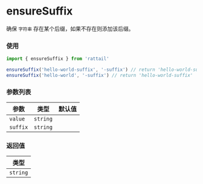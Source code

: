 # ensureSuffix

确保 `字符串` 存在某个后缀，如果不存在则添加该后缀。

### 使用

```ts
import { ensureSuffix } from 'rattail'

ensureSuffix('hello-world-suffix', '-suffix') // return 'hello-world-suffix'
ensureSuffix('hello-world', '-suffix') // return 'hello-world-suffix'
```

### 参数列表

| 参数     |   类型   | 默认值 |
| -------- | :------: | -----: |
| `value`  | `string` |        |
| `suffix` | `string` |        |

### 返回值

|   类型   |
| :------: |
| `string` |
